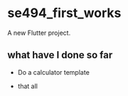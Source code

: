 # se494_first_works

A new Flutter project.

## what have I done so far

- Do a calculator template

- that all

